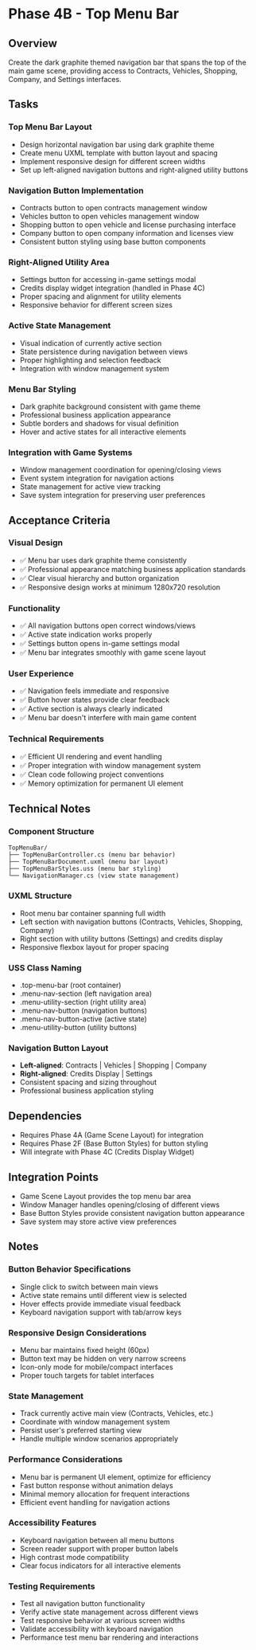 # Phase 4B - Top Menu Bar

## Overview
Create the dark graphite themed navigation bar that spans the top of the main game scene, providing access to Contracts, Vehicles, Shopping, Company, and Settings interfaces.

## Tasks

### Top Menu Bar Layout
- Design horizontal navigation bar using dark graphite theme
- Create menu UXML template with button layout and spacing
- Implement responsive design for different screen widths
- Set up left-aligned navigation buttons and right-aligned utility buttons

### Navigation Button Implementation
- Contracts button to open contracts management window
- Vehicles button to open vehicles management window
- Shopping button to open vehicle and license purchasing interface
- Company button to open company information and licenses view
- Consistent button styling using base button components

### Right-Aligned Utility Area
- Settings button for accessing in-game settings modal
- Credits display widget integration (handled in Phase 4C)
- Proper spacing and alignment for utility elements
- Responsive behavior for different screen sizes

### Active State Management
- Visual indication of currently active section
- State persistence during navigation between views
- Proper highlighting and selection feedback
- Integration with window management system

### Menu Bar Styling
- Dark graphite background consistent with game theme
- Professional business application appearance
- Subtle borders and shadows for visual definition
- Hover and active states for all interactive elements

### Integration with Game Systems
- Window management coordination for opening/closing views
- Event system integration for navigation actions
- State management for active view tracking
- Save system integration for preserving user preferences

## Acceptance Criteria

### Visual Design
- ✅ Menu bar uses dark graphite theme consistently
- ✅ Professional appearance matching business application standards
- ✅ Clear visual hierarchy and button organization
- ✅ Responsive design works at minimum 1280x720 resolution

### Functionality
- ✅ All navigation buttons open correct windows/views
- ✅ Active state indication works properly
- ✅ Settings button opens in-game settings modal
- ✅ Menu bar integrates smoothly with game scene layout

### User Experience
- ✅ Navigation feels immediate and responsive
- ✅ Button hover states provide clear feedback
- ✅ Active section is always clearly indicated
- ✅ Menu bar doesn't interfere with main game content

### Technical Requirements
- ✅ Efficient UI rendering and event handling
- ✅ Proper integration with window management system
- ✅ Clean code following project conventions
- ✅ Memory optimization for permanent UI element

## Technical Notes

### Component Structure
```
TopMenuBar/
├── TopMenuBarController.cs (menu bar behavior)
├── TopMenuBarDocument.uxml (menu bar layout)
├── TopMenuBarStyles.uss (menu bar styling)
└── NavigationManager.cs (view state management)
```

### UXML Structure
- Root menu bar container spanning full width
- Left section with navigation buttons (Contracts, Vehicles, Shopping, Company)
- Right section with utility buttons (Settings) and credits display
- Responsive flexbox layout for proper spacing

### USS Class Naming
- .top-menu-bar (root container)
- .menu-nav-section (left navigation area)
- .menu-utility-section (right utility area)
- .menu-nav-button (navigation buttons)
- .menu-nav-button-active (active state)
- .menu-utility-button (utility buttons)

### Navigation Button Layout
- **Left-aligned**: Contracts | Vehicles | Shopping | Company
- **Right-aligned**: Credits Display | Settings
- Consistent spacing and sizing throughout
- Professional business application styling

## Dependencies
- Requires Phase 4A (Game Scene Layout) for integration
- Requires Phase 2F (Base Button Styles) for button styling
- Will integrate with Phase 4C (Credits Display Widget)

## Integration Points
- Game Scene Layout provides the top menu bar area
- Window Manager handles opening/closing of different views
- Base Button Styles provide consistent navigation button appearance
- Save system may store active view preferences

## Notes

### Button Behavior Specifications
- Single click to switch between main views
- Active state remains until different view is selected
- Hover effects provide immediate visual feedback
- Keyboard navigation support with tab/arrow keys

### Responsive Design Considerations
- Menu bar maintains fixed height (60px)
- Button text may be hidden on very narrow screens
- Icon-only mode for mobile/compact interfaces
- Proper touch targets for tablet interfaces

### State Management
- Track currently active main view (Contracts, Vehicles, etc.)
- Coordinate with window management system
- Persist user's preferred starting view
- Handle multiple window scenarios appropriately

### Performance Considerations
- Menu bar is permanent UI element, optimize for efficiency
- Fast button response without animation delays
- Minimal memory allocation for frequent interactions
- Efficient event handling for navigation actions

### Accessibility Features
- Keyboard navigation between all menu buttons
- Screen reader support with proper button labels
- High contrast mode compatibility
- Clear focus indicators for all interactive elements

### Testing Requirements
- Test all navigation button functionality
- Verify active state management across different views
- Test responsive behavior at various screen widths
- Validate accessibility with keyboard navigation
- Performance test menu bar rendering and interactions